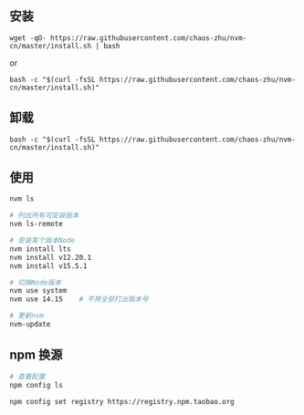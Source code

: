 ## 安装

`wget -qO- https://raw.githubusercontent.com/chaos-zhu/nvm-cn/master/install.sh | bash`

or

` bash -c "$(curl -fsSL https://raw.githubusercontent.com/chaos-zhu/nvm-cn/master/install.sh)" `

## 卸载

` bash -c "$(curl -fsSL https://raw.githubusercontent.com/chaos-zhu/nvm-cn/master/install.sh)" `


## 使用

```bash
nvm ls

# 列出所有可安装版本
nvm ls-remote

# 安装某个版本Node
nvm install lts
nvm install v12.20.1
nvm install v15.5.1

# 切换Node版本
nvm use system
nvm use 14.15    # 不用全部打出版本号

# 更新nvm
nvm-update
```

## npm 换源
```bash
# 查看配置
npm config ls

npm config set registry https://registry.npm.taobao.org 
```
